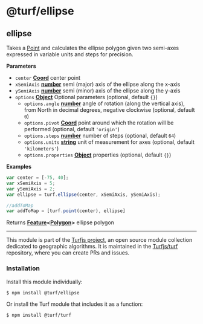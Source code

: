 # @turf/ellipse

<!-- Generated by documentation.js. Update this documentation by updating the source code. -->

## ellipse

Takes a [Point][1] and calculates the ellipse polygon given two semi-axes expressed in variable units and steps for precision.

**Parameters**

-   `center` **[Coord][2]** center point
-   `xSemiAxis` **[number][3]** semi (major) axis of the ellipse along the x-axis
-   `ySemiAxis` **[number][3]** semi (minor) axis of the ellipse along the y-axis
-   `options` **[Object][4]** Optional parameters (optional, default `{}`)
    -   `options.angle` **[number][3]** angle of rotation (along the vertical axis), from North in decimal degrees, negative clockwise (optional, default `0`)
    -   `options.pivot` **[Coord][2]** point around which the rotation will be performed (optional, default `'origin'`)
    -   `options.steps` **[number][3]** number of steps (optional, default `64`)
    -   `options.units` **[string][5]** unit of measurement for axes (optional, default `'kilometers'`)
    -   `options.properties` **[Object][4]** properties (optional, default `{}`)

**Examples**

```javascript
var center = [-75, 40];
var xSemiAxis = 5;
var ySemiAxis = 2;
var ellipse = turf.ellipse(center, xSemiAxis, ySemiAxis);

//addToMap
var addToMap = [turf.point(center), ellipse]
```

Returns **[Feature][6]&lt;[Polygon][7]>** ellipse polygon

[1]: https://tools.ietf.org/html/rfc7946#section-3.1.2

[2]: https://tools.ietf.org/html/rfc7946#section-3.1.1

[3]: https://developer.mozilla.org/docs/Web/JavaScript/Reference/Global_Objects/Number

[4]: https://developer.mozilla.org/docs/Web/JavaScript/Reference/Global_Objects/Object

[5]: https://developer.mozilla.org/docs/Web/JavaScript/Reference/Global_Objects/String

[6]: https://tools.ietf.org/html/rfc7946#section-3.2

[7]: https://tools.ietf.org/html/rfc7946#section-3.1.6

<!-- This file is automatically generated. Please don't edit it directly:
if you find an error, edit the source file (likely index.js), and re-run
./scripts/generate-readmes in the turf project. -->

---

This module is part of the [Turfjs project](http://turfjs.org/), an open source
module collection dedicated to geographic algorithms. It is maintained in the
[Turfjs/turf](https://github.com/Turfjs/turf) repository, where you can create
PRs and issues.

### Installation

Install this module individually:

```sh
$ npm install @turf/ellipse
```

Or install the Turf module that includes it as a function:

```sh
$ npm install @turf/turf
```
